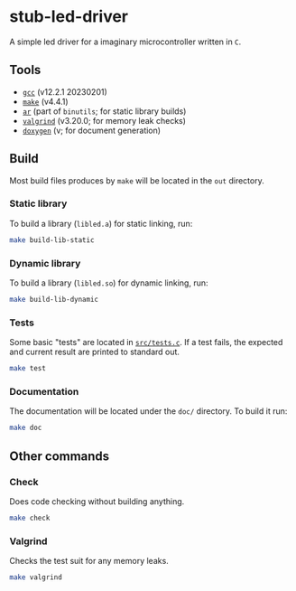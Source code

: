 # stub-led-driver

A simple led driver for a imaginary microcontroller written in `C`.

## Tools

- [`gcc`](https://gcc.gnu.org/) (v12.2.1 20230201)
- [`make`](https://www.gnu.org/software/make/) (v4.4.1)
- [`ar`](https://en.wikipedia.org/wiki/Ar_(Unix)) (part of `binutils`; for static library builds)
- [`valgrind`](https://valgrind.org/) (v3.20.0; for memory leak checks)
- [`doxygen`]() (v; for document generation)

## Build

Most build files produces by `make` will be located in the `out` directory.

### Static library

To build a library (`libled.a`) for static linking, run:

```sh
make build-lib-static
```

### Dynamic library

To build a library (`libled.so`) for dynamic linking, run:

```sh
make build-lib-dynamic
```

### Tests

Some basic "tests" are located in [`src/tests.c`](src/tests.c).
If a test fails, the expected and current result are printed to standard out.

```sh
make test
```

### Documentation

The documentation will be located under the `doc/` directory.
To build it run:

```sh
make doc
```

## Other commands

### Check

Does code checking without building anything.

```sh
make check
```

### Valgrind

Checks the test suit for any memory leaks.

```sh
make valgrind
```
